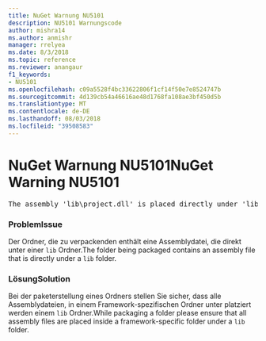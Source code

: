 ```yaml
---
title: NuGet Warnung NU5101
description: NU5101 Warnungscode
author: mishra14
ms.author: anmishr
manager: rrelyea
ms.date: 8/3/2018
ms.topic: reference
ms.reviewer: anangaur
f1_keywords:
- NU5101
ms.openlocfilehash: c09a5528f4bc33622806f1cf14f50e7e8524747b
ms.sourcegitcommit: 4d139cb54a46616ae48d1768fa108ae3bf450d5b
ms.translationtype: MT
ms.contentlocale: de-DE
ms.lasthandoff: 08/03/2018
ms.locfileid: "39508583"
---
```

# <a name="nuget-warning-nu5101"></a><span data-ttu-id="5466b-103">NuGet Warnung NU5101</span><span class="sxs-lookup"><span data-stu-id="5466b-103">NuGet Warning NU5101</span></span>
<pre>The assembly 'lib\project.dll' is placed directly under 'lib' folder. It is recommended that assemblies be placed inside a framework-specific folder. Move it into a framework-specific folder.</pre>

### <a name="issue"></a><span data-ttu-id="5466b-104">Problem</span><span class="sxs-lookup"><span data-stu-id="5466b-104">Issue</span></span>

<span data-ttu-id="5466b-105">Der Ordner, die zu verpackenden enthält eine Assemblydatei, die direkt unter einer `lib` Ordner.</span><span class="sxs-lookup"><span data-stu-id="5466b-105">The folder being packaged contains an assembly file that is directly under a `lib` folder.</span></span>


### <a name="solution"></a><span data-ttu-id="5466b-106">Lösung</span><span class="sxs-lookup"><span data-stu-id="5466b-106">Solution</span></span>

<span data-ttu-id="5466b-107">Bei der paketerstellung eines Ordners stellen Sie sicher, dass alle Assemblydateien, in einem Framework-spezifischen Ordner unter platziert werden einem `lib` Ordner.</span><span class="sxs-lookup"><span data-stu-id="5466b-107">While packaging a folder please ensure that all assembly files are placed inside a framework-specific folder under a `lib` folder.</span></span>

